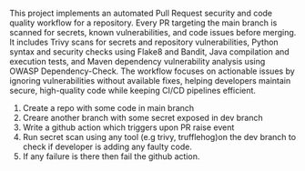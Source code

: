 This project implements an automated Pull Request security and code quality workflow for a repository. Every PR targeting the main branch is scanned for secrets, known vulnerabilities, and code issues before merging. It includes Trivy scans for secrets and repository vulnerabilities, Python syntax and security checks using Flake8 and Bandit, Java compilation and execution tests, and Maven dependency vulnerability analysis using OWASP Dependency-Check. The workflow focuses on actionable issues by ignoring vulnerabilities without available fixes, helping developers maintain secure, high-quality code while keeping CI/CD pipelines efficient.

1. Create a repo with some code in main branch
2. Creare another branch with some secret exposed in dev branch
3. Write a github action which triggers upon PR raise event
4. Run secret scan using any tool (e.g trivy, trufflehog)on the dev branch to check if developer is adding any faulty code.
5. If any failure is there then fail the github action.
